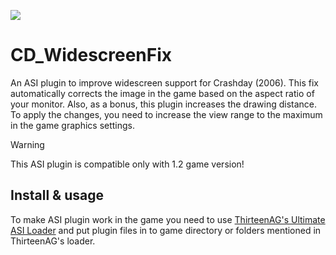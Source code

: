 ![](https://github.com/user-attachments/assets/23224742-5127-4d1b-831b-7695b6a1dd56)


# CD_WidescreenFix
An ASI plugin to improve widescreen support for Crashday (2006). This fix automatically corrects the image in the game based on the aspect ratio of your monitor. Also, as a bonus, this plugin increases the drawing distance. To apply the changes, you need to increase the view range to the maximum in the game graphics settings.

> [!WARNING]
> This ASI plugin is compatible only with 1.2 game version!

## Install & usage
To make ASI plugin work in the game you need to use [ThirteenAG's Ultimate ASI Loader](https://github.com/ThirteenAG/Ultimate-ASI-Loader/releases) and put plugin files in to game directory or folders mentioned in ThirteenAG's loader.
